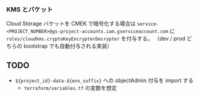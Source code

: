 ### KMS とバケット

Cloud Storage バケットを CMEK で暗号化する場合は `service-<PROJECT_NUMBER>@gs-project-accounts.iam.gserviceaccount.com` に `roles/cloudkms.cryptoKeyEncrypterDecrypter` を付与する。
（dev / prod どちらの bootstrap でも自動付与される実装）

## TODO

- `${project_id}-data-${env_suffix}` への objectAdmin 付与を import する
  - `terraform/variables.tf` の変数を想定
